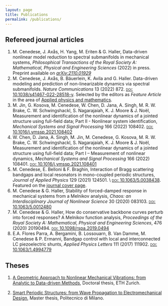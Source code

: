 ```yaml
---
layout: page
title: Publications
permalink: /publications/
---
```


## Refereed journal articles

1. M. Cenedese, J. Axås, H. Yang, M. Eriten \& G. Haller, Data-driven nonlinear model reduction to spectral submanifolds in mechanical systems, *Philosophical Transactions of the Royal Society A: Mathematical, Physical and Engineering Sciences* (2022) in press. Preprint available on [*arXiv:2110.01929*](http://arxiv.org/abs/2110.01929) 
2. M. Cenedese, J. Axås, B. Bäuerlein, K. Avila and G. Haller. Data-driven modeling and prediction of non-linearizable dynamics via spectral submanifolds. *Nature Communications* 13 (2022) 872. [<span style="font-variant:small-caps;">doi</span>: 10.1038/s41467-022-28518-y](https://doi.org/10.1038/s41467-022-28518-y). Selected by the editors as *Feature Article* in the area of [Applied physics and mathematics](https://www.nature.com/collections/hjhbgijcei).
2.  M. Jin, G. Kosova, M. Cenedese, W. Chen, D. Jana, A. Singh, M. R. W. Brake, C. W. Schwingshackl, S. Nagarajaiah, K. J. Moore \& J. Noël, Measurement and identification of the nonlinear dynamics of a jointed structure using full-field data; Part II - Nonlinear system identification, *Mechanical Systems and Signal Processing* 166 (2022) 108402. [<span style="font-variant:small-caps;">doi</span>: 10.1016/j.ymssp.2021.108402](https://doi.org/10.1016/j.ymssp.2021.108402)
2. W. Chen, D. Jana, A. Singh, M. Jin, M. Cenedese, G. Kosova, M. R. W. Brake, C. W. Schwingshackl, S. Nagarajaiah, K. J. Moore \& J. Noël, Measurement and identification of the nonlinear dynamics of a jointed structure using full-field data; Part I – Measurement of nonlinear dynamics, *Mechanical Systems and Signal Processing* 166 (2022) 108401. [<span style="font-variant:small-caps;">doi</span>: 10.1016/j.ymssp.2021.108401](https://doi.org/10.1016/j.ymssp.2021.108401)
2. M. Cenedese, E. Belloni \& F. Braghin, Interaction of Bragg scattering bandgaps and local resonators in mono-coupled periodic structures, *Journal of Applied Physics* 129 (2021) 124501. \\ [<span style="font-variant:small-caps;">doi</span>: 10.1063/5.0038438](https://aip.scitation.org/doi/full/10.1063/5.0038438). Featured on the [journal cover page](https://aip.scitation.org/action/showLargeCover?doi=10.1063%2Fjap.2021.129.issue-12).
2. M. Cenedese \& G. Haller, Stability of forced-damped response in mechanical systems from a Melnikov analysis, *Chaos: an Interdisciplinary Journal of Nonlinear Science* 30 (2020) 083103. [<span style="font-variant:small-caps;">doi</span>: 10.1063/5.0012480](https://aip.scitation.org/doi/full/10.1063/5.0012480)
2. M. Cenedese \& G. Haller, How do conservative backbone curves perturb into forced responses? A Melnikov function analysis, *Proceedings of the Royal Society A: Mathematical, Physical and Engineering Sciences*, 476 (2020) 20190494. [<span style="font-variant:small-caps;">doi</span>: 10.1098/rspa.2019.0494](royalsocietypublishing.org/doi/abs/10.1098/rspa.2019.0494?af=R)
2. E.A. Flores Parra, A. Bergamini, B. Lossouarn, B. Van Damme, M. Cenedese \& P. Ermanni, Bandgap control with local and interconnected LC piezoelectric shunts, *Applied Physics Letters* 111 (2017) 111902. [<span style="font-variant:small-caps;">doi</span>: 10.1063/1.4994779](https://aip.scitation.org/doi/full/10.1063/1.4994779) 

## Theses

1. [A Geometric Approach to Nonlinear Mechanical Vibrations: from Analytic to Data-driven Methods](https://www.research-collection.ethz.ch/handle/20.500.11850/528996), Doctoral thesis, ETH Zurich.

2. [Smart Periodic Structures: from Wave Propagation to Electromechanical Design](https://www.politesi.polimi.it/handle/10589/131354), Master thesis, Politecnico di Milano.






